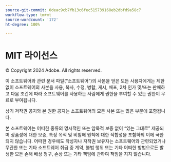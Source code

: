 ```yaml
---
source-git-commit: 0deac9cb7fb13c6fec515739168eb2dbfd9a58c7
workflow-type: tm+mt
source-wordcount: '172'
ht-degree: 100%

---
```

# MIT 라이선스

© Copyright 2024 Adobe. All rights reserved.

이 소프트웨어와 관련 문서 파일(“소프트웨어”)의 사본을 얻은 모든 사용자에게는 제한 없이 소프트웨어의 사본을 사용, 복사, 수정, 병합, 게시, 배포, 2차 인가 및/또는 판매하고 다음 조건에 따라 소프트웨어를 사용하는 사람에게 권한을 부여할 수 있는 권한이 무료로 부여됩니다.

상기 저작권 공지와 본 권한 공지는 소프트웨어의 모든 사본 또는 많은 부분에 포함됩니다.

본 소프트웨어는 어떠한 종류의 명시적인 또는 암묵적 보증 없이 “있는 그대로” 제공되며 상품성에 대한 보증, 특정 목적 및 비침해 원칙에 대한 적합성을 포함하되 이에 국한되지 않습니다. 어떠한 경우에도 작성자나 저작권 보유자는 소프트웨어와 관련되었거나 무관한 또는 기타 소프트웨어 취급 중 계약, 불법 행위 또는 기타 어떠한 방법으로든 발생한 모든 손해 배상 청구, 손상 또는 기타 책임에 관하여 책임을 지지 않습니다.